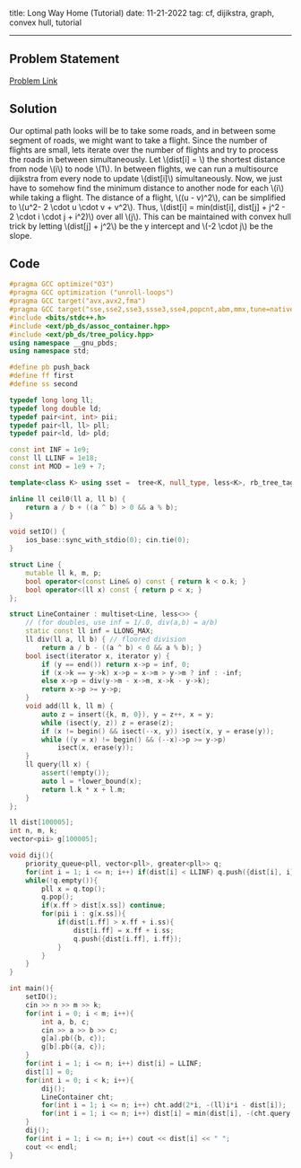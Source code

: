 title: Long Way Home (Tutorial)
date: 11-21-2022
tag: cf, dijikstra, graph, convex hull, tutorial

---

## Problem Statement

[Problem Link](https://codeforces.com/problemset/problem/1715/E)

## Solution

Our optimal path looks will be to take some roads, and in between some segment of roads, we might want to take a flight. Since the number of flights are small, lets iterate over the number of flights and try to process the roads in between simultaneously. Let \\(dist[i] = \\) the shortest distance from node \\(i\\) to node \\(1\\). In between flights, we can run a multisource dijikstra from every node to update \\(dist[i]\\) simultaneously. Now, we just have to somehow find the minimum distance to another node for each \\(i\\) while taking a flight. The distance of a flight, \\((u - v)^2\\), can be simplified to \\(u^2- 2 \\cdot u \\cdot v + v^2\\). Thus, \\(dist[i] = min(dist[i], dist[j] + j^2 - 2 \\cdot i \\cdot j + i^2)\\) over all \\(j\\). This can be maintained with convex hull trick by letting \\(dist[j] + j^2\\) be the y intercept and \\(-2 \\cdot j\\) be the slope.

## Code

```c++
#pragma GCC optimize("O3")
#pragma GCC optimization ("unroll-loops")
#pragma GCC target("avx,avx2,fma")
#pragma GCC target("sse,sse2,sse3,ssse3,sse4,popcnt,abm,mmx,tune=native")
#include <bits/stdc++.h>
#include <ext/pb_ds/assoc_container.hpp>
#include <ext/pb_ds/tree_policy.hpp>
using namespace __gnu_pbds;
using namespace std;

#define pb push_back
#define ff first
#define ss second

typedef long long ll;
typedef long double ld;
typedef pair<int, int> pii;
typedef pair<ll, ll> pll;
typedef pair<ld, ld> pld;

const int INF = 1e9;
const ll LLINF = 1e18;
const int MOD = 1e9 + 7;

template<class K> using sset =  tree<K, null_type, less<K>, rb_tree_tag, tree_order_statistics_node_update>;

inline ll ceil0(ll a, ll b) {
    return a / b + ((a ^ b) > 0 && a % b);
}

void setIO() {
    ios_base::sync_with_stdio(0); cin.tie(0);
}

struct Line {
	mutable ll k, m, p;
	bool operator<(const Line& o) const { return k < o.k; }
	bool operator<(ll x) const { return p < x; }
};

struct LineContainer : multiset<Line, less<>> {
	// (for doubles, use inf = 1/.0, div(a,b) = a/b)
	static const ll inf = LLONG_MAX;
	ll div(ll a, ll b) { // floored division
		return a / b - ((a ^ b) < 0 && a % b); }
	bool isect(iterator x, iterator y) {
		if (y == end()) return x->p = inf, 0;
		if (x->k == y->k) x->p = x->m > y->m ? inf : -inf;
		else x->p = div(y->m - x->m, x->k - y->k);
		return x->p >= y->p;
	}
	void add(ll k, ll m) {
		auto z = insert({k, m, 0}), y = z++, x = y;
		while (isect(y, z)) z = erase(z);
		if (x != begin() && isect(--x, y)) isect(x, y = erase(y));
		while ((y = x) != begin() && (--x)->p >= y->p)
			isect(x, erase(y));
	}
	ll query(ll x) {
		assert(!empty());
		auto l = *lower_bound(x);
		return l.k * x + l.m;
	}
};

ll dist[100005];
int n, m, k;
vector<pii> g[100005];

void dij(){
    priority_queue<pll, vector<pll>, greater<pll>> q;
    for(int i = 1; i <= n; i++) if(dist[i] < LLINF) q.push({dist[i], i});
    while(!q.empty()){
        pll x = q.top();
        q.pop();
        if(x.ff > dist[x.ss]) continue;
        for(pii i : g[x.ss]){
            if(dist[i.ff] > x.ff + i.ss){
                dist[i.ff] = x.ff + i.ss;
                q.push({dist[i.ff], i.ff});
            }
        }
    }
}

int main(){
    setIO();
    cin >> n >> m >> k;
    for(int i = 0; i < m; i++){
        int a, b, c;
        cin >> a >> b >> c;
        g[a].pb({b, c});
        g[b].pb({a, c});
    }
    for(int i = 1; i <= n; i++) dist[i] = LLINF;
    dist[1] = 0;
    for(int i = 0; i < k; i++){
        dij();
        LineContainer cht;
        for(int i = 1; i <= n; i++) cht.add(2*i, -(ll)i*i - dist[i]);
        for(int i = 1; i <= n; i++) dist[i] = min(dist[i], -(cht.query(i) - (ll)i*i));
    }
    dij();
    for(int i = 1; i <= n; i++) cout << dist[i] << " ";
    cout << endl;
}
```